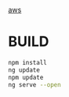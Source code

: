 [aws](https://www.bashpromptmaker.com/)



# BUILD
```bash
npm install
ng update
npm update
ng serve --open
```
